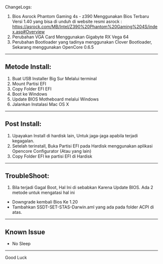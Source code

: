 ChangeLogs:
1. Bios Asrock Phantom Gaming 4s - z390 Menggunakan Bios Terbaru Versi 1.40 yang bisa di unduh di website resmi asrock : https://asrock.com/MB/Intel/Z390%20Phantom%20Gaming%204S/index.asp#Overview
2. Perubahan VGA Card Menggunakan Gigabyte RX Vega 64
3. Perubahan Bootloader yang tadinya menggunakan Clover Bootloader, Sekarang menggunakan OpenCore 0.6.5

---

## Metode Install:
1. Buat USB Installer Big Sur Melalui terminal
2. Mount Partisi EFI
3. Copy Folder EFI EFI
4. Boot ke Windows
5. Update BIOS Motheboard melalui Windows
6. Jalankan Instalasi Mac OS X

---

## Post Install:
1. Upayakan Install di hardisk lain, Untuk jaga-jaga apabila terjadi kegagalan.
1. Setelah terinstall, Buka Partisi EFI pada Hardisk menggunakan aplikasi Opencore Configurator (Atau yang lain)
2. Copy Folder EFI ke partisi EFI di Hardisk

---

## TroubleShoot:
1. Bila terjadi Gagal Boot, Hal Ini di sebabkan Karena Update BIOS. Ada 2 metode untuk mengatasi hal ini
  - Downgrade kembali Bios Ke 1.20
  - Tambahkan SSDT-SET-STAS-Darwin.aml yang ada pada folder ACPI di atas.

---

## Known Issue
- No Sleep

---

Good Luck
